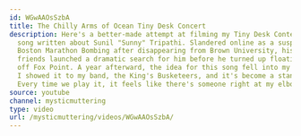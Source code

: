 ```yaml
---
id: WGwAAOsSzbA
title: The Chilly Arms of Ocean Tiny Desk Concert
description: Here's a better-made attempt at filming my Tiny Desk Contest entry, a
  song written about Sunil "Sunny" Tripathi. Slandered online as a suspect in the
  Boston Marathon Bombing after disappearing from Brown University, his family and
  friends launched a dramatic search for him before he turned up floating in the bay
  off Fox Point. A year afterward, the idea for this song fell into my head one morning,
  I showed it to my band, the King's Busketeers, and it's become a standard of ours.
  Every time we play it, it feels like there's someone right at my elbow, listening.
source: youtube
channel: mysticmuttering
type: video
url: /mysticmuttering/videos/WGwAAOsSzbA/
---
```

